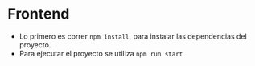 # Frontend

- Lo primero es correr `npm install`, para instalar las dependencias del proyecto.
- Para ejecutar el proyecto se utiliza `npm run start`
